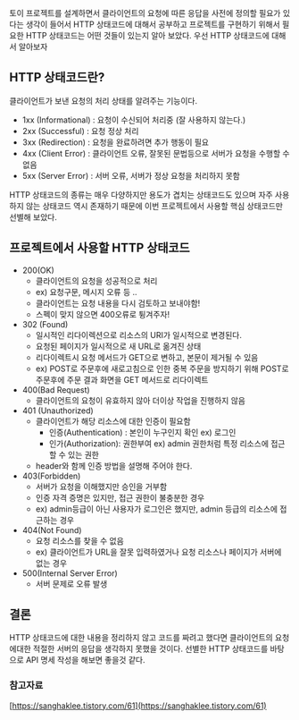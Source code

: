 토이 프로젝트를 설계하면서 클라이언트의 요청에 따른 응답을 사전에 정의할 필요가 있다는 생각이 들어서 HTTP 상태코드에 대해서 공부하고 프로젝트를 구현하기 위해서 필요한 HTTP 상태코드는 어떤 것들이 있는지 알아 보았다. 우선 HTTP 상태코드에 대해서 알아보자 

## HTTP 상태코드란?

클라이언트가 보낸 요청의 처리 상태를 알려주는 기능이다.

- 1xx (Informational) : 요청이 수신되어 처리중 (잘 사용하지 않는다.)
- 2xx (Successful) : 요청 정상 처리
- 3xx (Redirection) : 요청을 완료하려면 추가 행동이 필요
- 4xx (Client Error) : 클라이언트 오류, 잘못된 문법등으로 서버가 요청을 수행할 수 없음
- 5xx (Server Error) : 서버 오류, 서버가 정상 요청을 처리하지 못함

HTTP 상태코드의 종류는 매우 다양하지만 용도가 겹치는 상태코드도 있으며 자주 사용하지 않는 상태코드 역시 존재하기 때문에 이번 프로젝트에서 사용할 핵심 상태코드만 선별해 보았다.

## 프로젝트에서 사용할 HTTP 상태코드

- 200(OK)
    - 클라이언트의 요청을 성공적으로 처리
    - ex) 요청구문, 메시지 오류 등 ..
    - 클라이언트는 요청 내용을 다시 검토하고 보내야함!
    - 스펙이 맞지 않으면 400오류로 튕겨주자!
- 302 (Found)
    - 일시적인 리다이렉션으로 리소스의 URI가 일시적으로 변경된다.
    - 요청된 페이지가 일시적으로 새 URL로 옮겨진 상태
    - 리다이렉트시 요청 메서드가 GET으로 변하고, 본문이 제거될 수 있음
    - ex) POST로 주문후에 새로고침으로 인한 중복 주문을 방지하기 위해 POST로 주문후에 주문 결과 화면을 GET 메서드로 리다이렉트
- 400(Bad Request)
    - 클라이언트의 요청이 유효하지 않아 더이상 작업을 진행하지 않음
- 401 (Unauthorized)
    - 클라이언트가 해당 리소스에 대한 인증이 필요함
        - 인증(Authentication) : 본인이 누구인지 확인 ex) 로그인
        - 인가(Authorization): 권한부여 ex) admin 권한처럼 특정 리소스에 접근할 수 있는 권한
    - header와 함께 인증 방법을 설명해 주어야 한다.
- 403(Forbidden)
    - 서버가 요청을 이해했지만 승인을 거부함
    - 인증 자격 증명은 있지만, 접근 권한이 불충분한 경우
    - ex) admin등급이 아닌 사용자가 로그인은 했지만, admin 등급의 리소스에 접근하는 경우
- 404(Not Found)
    - 요청 리소스를 찾을 수 없음
    - ex) 클라이언트가 URL을 잘못 입력하였거나 요청 리소스나 페이지가 서버에 없는 경우
- 500(Internal Server Error)
    - 서버 문제로 오류 발생

## 결론

HTTP 상태코드에 대한 내용을 정리하지 않고 코드를 짜려고 했다면 클라이언트의 요청에대한 적절한 서버의 응답을 생각하지 못했을 것이다. 선별한 HTTP 상태코드를 바탕으로 API 명세 작성을 해보면 좋을것 같다.

### 참고자료

[https://sanghaklee.tistory.com/61](https://sanghaklee.tistory.com/61)
